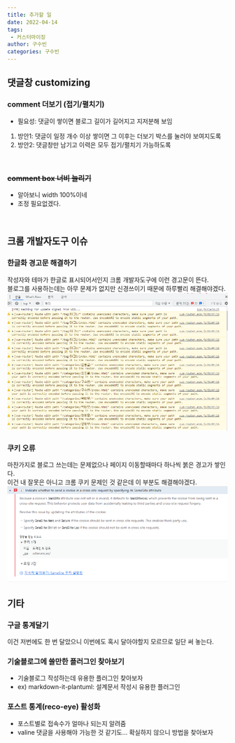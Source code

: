 ```yaml
---
title: 추가할 일
date: 2022-04-14
tags:
 - 커스터마이징
author: 구수빈
categories: 구수빈
---
```

## 댓글창 customizing
### comment 더보기 (접기/펼치기)
   - 필요성: 댓글이 쌓이면 블로그 길이가 길어지고 지저분해 보임
   1) 방안1: 댓글이 일정 개수 이상 쌓이면 그 이후는 더보기 박스를 눌러야 보여지도록
   2) 방안2: 댓글창만 남기고 이력은 모두 접기/펼치기 가능하도록  
<br>

### ~~comment box 너비 늘리기~~
- 알아보니 width 100%이네
- 조정 필요없겠다.
<br>

## 크롬 개발자도구 이슈

### 한글화 경고문 해결하기
작성자와 테마가 한글로 표시되어서인지 크롬 개발자도구에 이런 경고문이 뜬다.  
블로그를 사용하는데는 아무 문제가 없지만 신경쓰이기 때문에 하루빨리 해결해야겠다.  
![경고문](/images/warning.png)  

### 쿠키 오류
마찬가지로 블로그 쓰는데는 문제없으나 페이지 이동할때마다 하나씩 붉은 경고가 쌓인다.  
이건 내 잘못은 아니고 크롬 쿠키 문제인 것 같은데 이 부분도 해결해야겠다.  
![오류](/images/cromewarning.png)


## 기타

### 구글 통계달기
이건 저번에도 한 번 달았으니 이번에도 혹시 달아야할지 모르므로 일단 써 놓는다.

### 기술블로그에 쓸만한 플러그인 찾아보기
- 기술블로그 작성하는데 유용한 플러그인 찾아보자
- ex) markdown-it-plantuml: 설계문서 작성시 유용한 플러그인 

### 포스트 통계(reco-eye) 활성화
- 포스트별로 접속수가 얼마나 되는지 알려줌
- valine 댓글을 사용해야 가능한 것 같기도... 확실하지 않으니 방법을 찾아보자

<comment/>
